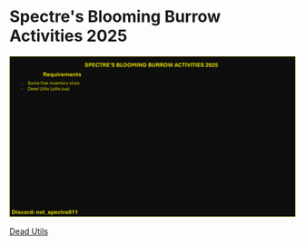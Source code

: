 # Spectre's Blooming Burrow Activities 2025

![image](img1.png)

[Dead Utils](https://me.deadcod.es/dead-utils)
 
